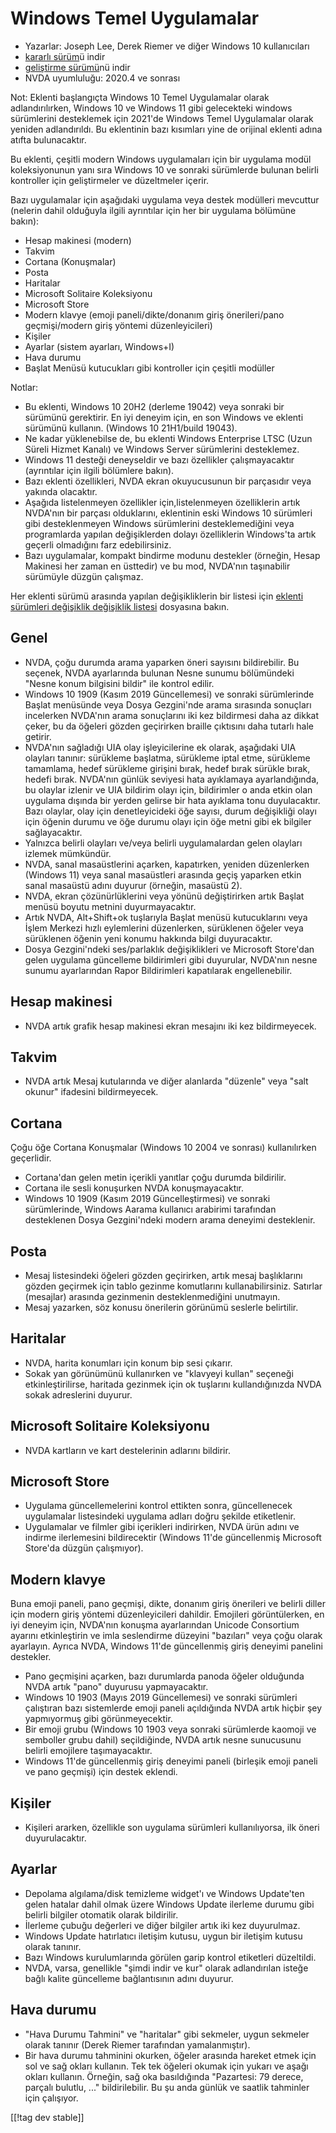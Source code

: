 # Windows Temel Uygulamalar #

* Yazarlar: Joseph Lee, Derek Riemer ve diğer Windows 10 kullanıcıları
* [kararlı sürüm][1]ü indir
* [geliştirme sürümü][2]nü indir
* NVDA uyumluluğu: 2020.4 ve sonrası

Not: Eklenti başlangıçta Windows 10 Temel Uygulamalar olarak
adlandırılırken, Windows 10 ve Windows 11 gibi gelecekteki windows
sürümlerini desteklemek için 2021'de Windows Temel Uygulamalar olarak
yeniden adlandırıldı. Bu eklentinin bazı kısımları yine de orijinal eklenti
adına atıfta bulunacaktır.

Bu eklenti, çeşitli modern Windows uygulamaları için bir uygulama modül
koleksiyonunun yanı sıra Windows 10 ve sonraki sürümlerde bulunan belirli
kontroller için geliştirmeler ve düzeltmeler içerir.

Bazı uygulamalar için aşağıdaki uygulama veya destek modülleri  mevcuttur
(nelerin dahil olduğuyla ilgili ayrıntılar için her bir uygulama bölümüne
bakın):

* Hesap makinesi (modern)
* Takvim
* Cortana (Konuşmalar)
* Posta
* Haritalar
* Microsoft Solitaire Koleksiyonu
* Microsoft Store
* Modern klavye (emoji paneli/dikte/donanım giriş önerileri/pano
  geçmişi/modern giriş yöntemi düzenleyicileri)
* Kişiler
* Ayarlar (sistem ayarları, Windows+I)
* Hava durumu
* Başlat Menüsü kutucukları gibi kontroller için çeşitli modüller

Notlar:

* Bu eklenti, Windows 10 20H2 (derleme 19042) veya sonraki bir sürümünü
  gerektirir. En iyi deneyim için, en son Windows ve eklenti sürümünü
  kullanın. (Windows 10 21H1/build 19043).
* Ne kadar yüklenebilse de, bu eklenti Windows Enterprise LTSC (Uzun Süreli
  Hizmet Kanalı) ve Windows Server sürümlerini desteklemez.
* Windows 11 desteği deneyseldir ve bazı özellikler çalışmayacaktır
  (ayrıntılar için ilgili bölümlere  bakın).
* Bazı eklenti özellikleri, NVDA ekran okuyucusunun bir parçasıdır veya
  yakında olacaktır.
* Aşağıda listelenmeyen özellikler için,listelenmeyen özelliklerin artık
  NVDA'nın bir parçası olduklarını, eklentinin eski Windows 10 sürümleri
  gibi desteklenmeyen Windows sürümlerini desteklemediğini veya programlarda
  yapılan değişiklerden dolayı özelliklerin Windows'ta artık geçerli
  olmadığını farz edebilirsiniz.
* Bazı uygulamalar, kompakt bindirme modunu destekler (örneğin, Hesap
  Makinesi her zaman en üsttedir) ve bu mod, NVDA'nın taşınabilir sürümüyle
  düzgün çalışmaz.

Her eklenti sürümü arasında yapılan değişikliklerin bir listesi için
[eklenti sürümleri değişiklik değişiklik listesi][3] dosyasına bakın.

## Genel

* NVDA, çoğu durumda arama yaparken öneri sayısını bildirebilir. Bu seçenek,
  NVDA ayarlarında bulunan Nesne sunumu bölümündeki  "Nesne konum bilgisini
  bildir" ile kontrol edilir.
* Windows 10 1909 (Kasım 2019 Güncellemesi) ve sonraki sürümlerinde Başlat
  menüsünde veya Dosya Gezgini'nde arama sırasında sonuçları incelerken
  NVDA'nın arama sonuçlarını iki kez bildirmesi daha az dikkat çeker, bu da
  öğeleri gözden geçirirken braille çıktısını daha tutarlı hale getirir.
* NVDA'nın sağladığı UIA olay işleyicilerine ek olarak, aşağıdaki UIA
  olayları tanınır: sürükleme başlatma, sürükleme iptal etme, sürükleme
  tamamlama, hedef sürükleme girişini bırak, hedef bırak sürükle bırak,
  hedefi bırak. NVDA'nın günlük seviyesi hata ayıklamaya ayarlandığında, bu
  olaylar izlenir ve UIA bildirim olayı için, bildirimler o anda etkin olan
  uygulama dışında bir yerden gelirse bir hata ayıklama tonu
  duyulacaktır. Bazı olaylar, olay için denetleyicideki öğe sayısı, durum
  değişikliği olayı için öğenin durumu ve öğe durumu olayı için öğe metni
  gibi ek bilgiler sağlayacaktır.
* Yalnızca belirli olayları ve/veya belirli uygulamalardan gelen olayları
  izlemek mümkündür.
* NVDA, sanal masaüstlerini açarken, kapatırken, yeniden düzenlerken
  (Windows 11) veya sanal masaüstleri arasında geçiş yaparken etkin sanal
  masaüstü adını duyurur (örneğin, masaüstü 2).
* NVDA, ekran çözünürlüklerini veya yönünü değiştirirken artık Başlat menüsü
  boyutu metnini duyurmayacaktır.
* Artık NVDA, Alt+Shift+ok tuşlarıyla Başlat menüsü kutucuklarını veya İşlem
  Merkezi hızlı eylemlerini düzenlerken,  sürüklenen öğeler veya sürüklenen
  öğenin yeni konumu hakkında bilgi duyuracaktır.
* Dosya Gezgini'ndeki ses/parlaklık değişiklikleri ve Microsoft Store'dan
  gelen uygulama güncelleme bildirimleri gibi duyurular, NVDA'nın nesne
  sunumu ayarlarından Rapor Bildirimleri kapatılarak engellenebilir.

## Hesap makinesi

* NVDA artık grafik hesap makinesi ekran mesajını iki kez bildirmeyecek.

## Takvim

* NVDA artık Mesaj kutularında ve diğer alanlarda "düzenle" veya "salt
  okunur" ifadesini bildirmeyecek.

## Cortana

Çoğu öğe Cortana  Konuşmalar (Windows 10 2004 ve sonrası) kullanılırken
geçerlidir.

* Cortana'dan gelen metin içerikli yanıtlar çoğu durumda bildirilir.
* Cortana ile sesli konuşurken NVDA konuşmayacaktır.
* Windows 10 1909 (Kasım 2019 Güncelleştirmesi) ve sonraki sürümlerinde,
  Windows Aarama kullanıcı arabirimi tarafından desteklenen Dosya
  Gezgini'ndeki modern arama deneyimi desteklenir.

## Posta

* Mesaj listesindeki öğeleri gözden geçirirken, artık mesaj başlıklarını
  gözden geçirmek için tablo gezinme komutlarını kullanabilirsiniz. Satırlar
  (mesajlar) arasında gezinmenin desteklenmediğini unutmayın.
* Mesaj yazarken, söz konusu önerilerin görünümü seslerle belirtilir.

## Haritalar

* NVDA, harita konumları için konum bip sesi çıkarır.
* Sokak yan görünümünü kullanırken ve "klavyeyi kullan" seçeneği
  etkinleştirilirse, haritada gezinmek için ok tuşlarını kullandığınızda
  NVDA sokak adreslerini duyurur.

## Microsoft Solitaire Koleksiyonu

* NVDA kartların ve kart destelerinin adlarını bildirir.

## Microsoft Store

* Uygulama güncellemelerini kontrol ettikten sonra, güncellenecek
  uygulamalar listesindeki uygulama adları doğru şekilde etiketlenir.
* Uygulamalar ve filmler gibi içerikleri indirirken, NVDA ürün adını ve
  indirme ilerlemesini bildirecektir (Windows 11'de güncellenmiş Microsoft
  Store'da düzgün çalışmıyor).

## Modern klavye

Buna emoji paneli, pano geçmişi, dikte, donanım giriş önerileri ve belirli
diller için modern giriş yöntemi düzenleyicileri dahildir. Emojileri
görüntülerken, en iyi deneyim için, NVDA'nın konuşma ayarlarından Unicode
Consortium ayarını etkinleştirin ve imla seslendirme düzeyini  "bazıları"
veya  çoğu olarak ayarlayın. Ayrıca NVDA, Windows 11'de güncellenmiş giriş
deneyimi panelini destekler.

* Pano geçmişini açarken, bazı durumlarda panoda öğeler olduğunda NVDA artık
  "pano" duyurusu yapmayacaktır.
* Windows 10 1903 (Mayıs 2019 Güncellemesi) ve sonraki sürümleri çalıştıran
  bazı sistemlerde emoji paneli açıldığında NVDA artık hiçbir şey
  yapmıyormuş gibi görünmeyecektir.
* Bir emoji grubu (Windows 10 1903 veya sonraki sürümlerde kaomoji ve
  semboller grubu dahil) seçildiğinde, NVDA artık   nesne sunucusunu belirli
  emojilere taşımayacaktır.
* Windows 11'de güncellenmiş giriş deneyimi paneli (birleşik emoji paneli ve
  pano geçmişi) için destek eklendi.

## Kişiler

* Kişileri ararken, özellikle son uygulama sürümleri kullanılıyorsa, ilk
  öneri duyurulacaktır.

## Ayarlar

* Depolama algılama/disk temizleme widget'ı ve Windows Update'ten gelen
  hatalar dahil olmak üzere Windows Update ilerleme durumu gibi belirli
  bilgiler otomatik olarak bildirilir.
* İlerleme çubuğu değerleri ve diğer bilgiler artık iki kez duyurulmaz.
* Windows Update hatırlatıcı iletişim kutusu, uygun bir iletişim kutusu
  olarak tanınır.
* Bazı Windows kurulumlarında görülen garip kontrol etiketleri düzeltildi.
* NVDA, varsa, genellikle "şimdi indir ve kur" olarak adlandırılan isteğe
  bağlı kalite güncelleme bağlantısının adını duyurur.

## Hava durumu

* "Hava Durumu Tahmini" ve "haritalar" gibi sekmeler, uygun sekmeler olarak
  tanınır (Derek Riemer tarafından yamalanmıştır).
* Bir hava durumu tahminini okurken, öğeler arasında hareket etmek için sol
  ve sağ okları kullanın. Tek tek öğeleri okumak için yukarı ve aşağı okları
  kullanın. Örneğin, sağ oka basıldığında "Pazartesi: 79 derece, parçalı
  bulutlu, ..." bildirilebilir. Bu şu anda günlük ve saatlik tahminler için
  çalışıyor.

[[!tag dev stable]]

[1]: https://addons.nvda-project.org/files/get.php?file=w10

[2]: https://addons.nvda-project.org/files/get.php?file=w10-dev

[3]: https://github.com/josephsl/wintenapps/wiki/w10changelog
